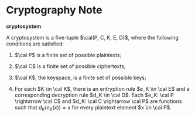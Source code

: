 # Cryptography Note

**cryptosystem**

A cryptosystem is a five-tuple $\cal(P, C, K, E, D)$, where the following conditions are satisfied:

1. $\cal P$ is a finite set of possible plaintexts;

1. $\cal C$ is a finite set of possible ciphertexts;

1. $\cal K$, the keyspace, is a finite set of possible keys;

1. For each $K \in \cal K$, there is an entryption rule $e_K \in \cal E$ and a corresponding decryption rule $d_K \in \cal D$. Each $e_K: \cal P \rightarrow \cal C$ and $d_K: \cal C \rightarrow \cal P$ are functions such that $d_K (e_K (x)) = x$ for every plaintext element $x \in \cal P$.



